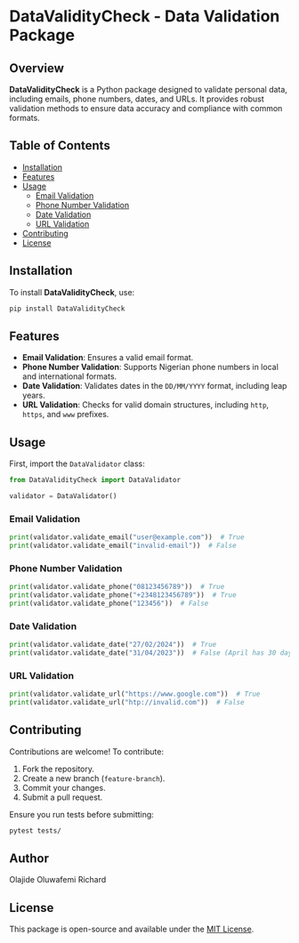 # DataValidityCheck - Data Validation Package

## Overview
**DataValidityCheck** is a Python package designed to validate personal data, including emails, phone numbers, dates, and URLs. It provides robust validation methods to ensure data accuracy and compliance with common formats.

## Table of Contents
- [Installation](#installation)
- [Features](#features)
- [Usage](#usage)
  - [Email Validation](#email-validation)
  - [Phone Number Validation](#phone-number-validation)
  - [Date Validation](#date-validation)
  - [URL Validation](#url-validation)
- [Contributing](#contributing)
- [License](#license)

## Installation
To install **DataValidityCheck**, use:
```bash
pip install DataValidityCheck
```

## Features
- **Email Validation**: Ensures a valid email format.
- **Phone Number Validation**: Supports Nigerian phone numbers in local and international formats.
- **Date Validation**: Validates dates in the `DD/MM/YYYY` format, including leap years.
- **URL Validation**: Checks for valid domain structures, including `http`, `https`, and `www` prefixes.

## Usage
First, import the `DataValidator` class:
```python
from DataValidityCheck import DataValidator

validator = DataValidator()
```

### Email Validation
```python
print(validator.validate_email("user@example.com"))  # True
print(validator.validate_email("invalid-email"))  # False
```

### Phone Number Validation
```python
print(validator.validate_phone("08123456789"))  # True
print(validator.validate_phone("+2348123456789"))  # True
print(validator.validate_phone("123456"))  # False
```

### Date Validation
```python
print(validator.validate_date("27/02/2024"))  # True 
print(validator.validate_date("31/04/2023"))  # False (April has 30 days)
```

### URL Validation
```python
print(validator.validate_url("https://www.google.com"))  # True
print(validator.validate_url("htp://invalid.com"))  # False
```

## Contributing
Contributions are welcome! To contribute:
1. Fork the repository.
2. Create a new branch (`feature-branch`).
3. Commit your changes.
4. Submit a pull request.

Ensure you run tests before submitting:
```bash
pytest tests/
```

## Author
Olajide Oluwafemi Richard

## License
This package is open-source and available under the [MIT License](LICENSE).

